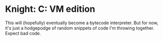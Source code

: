 # Knight: C: VM edition

This will (hopefully) eventually become a bytecode interpreter. But for now, it's just a hodgepodge of random snippets of code I'm throwing together. Expect bad code.